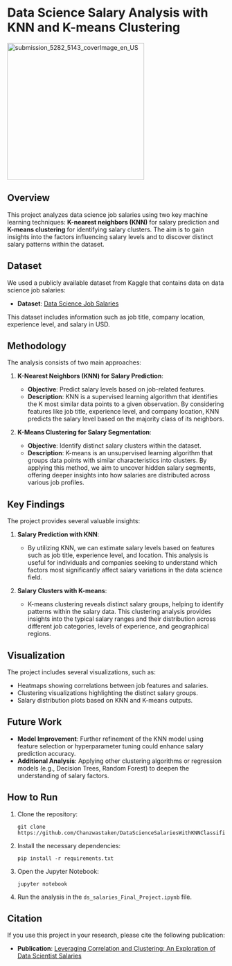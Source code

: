 # Data Science Salary Analysis with KNN and K-means Clustering
<img width="316" alt="submission_5282_5143_coverImage_en_US" src="https://github.com/user-attachments/assets/3fc86cc8-38d2-4655-9fdc-982554e8f91d">

## Overview
This project analyzes data science job salaries using two key machine learning techniques: **K-nearest neighbors (KNN)** for salary prediction and **K-means clustering** for identifying salary clusters. The aim is to gain insights into the factors influencing salary levels and to discover distinct salary patterns within the dataset.

## Dataset
We used a publicly available dataset from Kaggle that contains data on data science job salaries:
- **Dataset**: [Data Science Job Salaries](https://www.kaggle.com/datasets/ruchi798/data-science-job-salaries/data)
  
This dataset includes information such as job title, company location, experience level, and salary in USD.

## Methodology
The analysis consists of two main approaches:

1. **K-Nearest Neighbors (KNN) for Salary Prediction**:
   - **Objective**: Predict salary levels based on job-related features.
   - **Description**: KNN is a supervised learning algorithm that identifies the K most similar data points to a given observation. By considering features like job title, experience level, and company location, KNN predicts the salary level based on the majority class of its neighbors.

2. **K-Means Clustering for Salary Segmentation**:
   - **Objective**: Identify distinct salary clusters within the dataset.
   - **Description**: K-means is an unsupervised learning algorithm that groups data points with similar characteristics into clusters. By applying this method, we aim to uncover hidden salary segments, offering deeper insights into how salaries are distributed across various job profiles.

## Key Findings
The project provides several valuable insights:

1. **Salary Prediction with KNN**:
   - By utilizing KNN, we can estimate salary levels based on features such as job title, experience level, and location. This analysis is useful for individuals and companies seeking to understand which factors most significantly affect salary variations in the data science field.
   
2. **Salary Clusters with K-means**:
   - K-means clustering reveals distinct salary groups, helping to identify patterns within the salary data. This clustering analysis provides insights into the typical salary ranges and their distribution across different job categories, levels of experience, and geographical regions.

## Visualization
The project includes several visualizations, such as:
- Heatmaps showing correlations between job features and salaries.
- Clustering visualizations highlighting the distinct salary groups.
- Salary distribution plots based on KNN and K-means outputs.


## Future Work
- **Model Improvement**: Further refinement of the KNN model using feature selection or hyperparameter tuning could enhance salary prediction accuracy.
- **Additional Analysis**: Applying other clustering algorithms or regression models (e.g., Decision Trees, Random Forest) to deepen the understanding of salary factors.

## How to Run
1. Clone the repository:
   ```
   git clone https://github.com/Chanzwastaken/DataScienceSalariesWithKNNClassificationAndKMeansClustering.git
   ```
2. Install the necessary dependencies:
   ```
   pip install -r requirements.txt
   ```
3. Open the Jupyter Notebook:
   ```
   jupyter notebook
   ```
4. Run the analysis in the `ds_salaries_Final_Project.ipynb` file.

## Citation
If you use this project in your research, please cite the following publication:
- **Publication**: [Leveraging Correlation and Clustering: An Exploration of Data Scientist Salaries](https://doi.org/10.37934/arca.35.1.1020)
